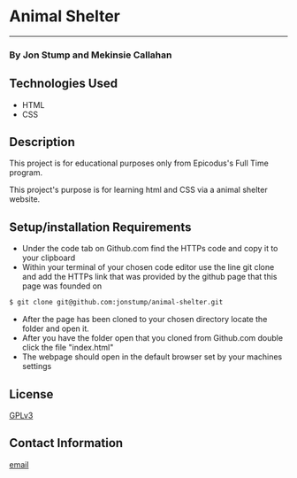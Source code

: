 # Animal Shelter
<hr>

### By Jon Stump and Mekinsie Callahan

## Technologies Used
* HTML
* CSS


## Description

This project is for educational purposes only from Epicodus's Full Time program.

This project's purpose is for learning html and CSS via a animal shelter website.

## Setup/installation Requirements

* Under the code tab on Github.com find the HTTPs code and copy it to your clipboard
* Within your terminal of your chosen code editor use the line git clone and add the HTTPs link that was provided by the github page that this page was founded on
```bash
$ git clone git@github.com:jonstump/animal-shelter.git
```
* After the page has been cloned to your chosen directory locate the folder and open it.
* After you have the folder open that you cloned from Github.com double click the file "index.html"
* The webpage should open in the default browser set by your machines settings

## License
[GPLv3](https://www.gnu.org/licenses/gpl-3.0.en.html)

## Contact Information
[email](mailto:jmstump@gmail.com)